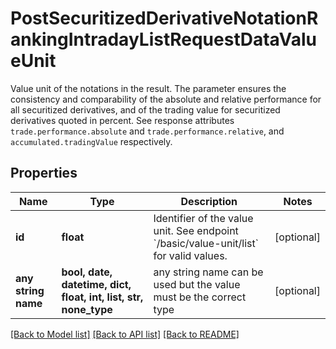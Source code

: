 # PostSecuritizedDerivativeNotationRankingIntradayListRequestDataValueUnit

Value unit of the notations in the result. The parameter ensures the consistency and comparability of the absolute and relative performance for all securitized derivatives, and of the trading value for securitized derivatives quoted in percent. See response attributes `trade.performance.absolute` and `trade.performance.relative`, and `accumulated.tradingValue` respectively.

## Properties
Name | Type | Description | Notes
------------ | ------------- | ------------- | -------------
**id** | **float** | Identifier of the value unit. See endpoint &#x60;/basic/value-unit/list&#x60; for valid values. | [optional] 
**any string name** | **bool, date, datetime, dict, float, int, list, str, none_type** | any string name can be used but the value must be the correct type | [optional]

[[Back to Model list]](../README.md#documentation-for-models) [[Back to API list]](../README.md#documentation-for-api-endpoints) [[Back to README]](../README.md)


